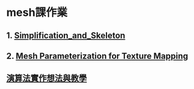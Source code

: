 # mesh課作業

## 1. [Simplification_and_Skeleton](https://github.com/j24576931000/simplification_and_skeleton "懸停顯示")  

## 2. [Mesh Parameterization for Texture Mapping](https://github.com/j24576931000/texture)  


## [演算法實作想法與教學](https://hackmd.io/1UHkQw4nR82CfveZsz8I1w)

